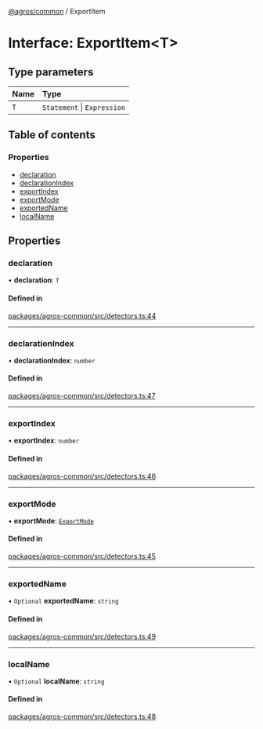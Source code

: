 [@agros/common](../index.md) / ExportItem

# Interface: ExportItem<T\>

## Type parameters

| Name | Type |
| :------ | :------ |
| `T` | `Statement` \| `Expression` |

## Table of contents

### Properties

- [declaration](ExportItem.md#declaration)
- [declarationIndex](ExportItem.md#declarationindex)
- [exportIndex](ExportItem.md#exportindex)
- [exportMode](ExportItem.md#exportmode)
- [exportedName](ExportItem.md#exportedname)
- [localName](ExportItem.md#localname)

## Properties

### <a id="declaration" name="declaration"></a> declaration

• **declaration**: `T`

#### Defined in

[packages/agros-common/src/detectors.ts:44](https://github.com/agrosjs/agros/blob/64c5bfe/packages/agros-common/src/detectors.ts#L44)

___

### <a id="declarationindex" name="declarationindex"></a> declarationIndex

• **declarationIndex**: `number`

#### Defined in

[packages/agros-common/src/detectors.ts:47](https://github.com/agrosjs/agros/blob/64c5bfe/packages/agros-common/src/detectors.ts#L47)

___

### <a id="exportindex" name="exportindex"></a> exportIndex

• **exportIndex**: `number`

#### Defined in

[packages/agros-common/src/detectors.ts:46](https://github.com/agrosjs/agros/blob/64c5bfe/packages/agros-common/src/detectors.ts#L46)

___

### <a id="exportmode" name="exportmode"></a> exportMode

• **exportMode**: [`ExportMode`](../index.md#exportmode)

#### Defined in

[packages/agros-common/src/detectors.ts:45](https://github.com/agrosjs/agros/blob/64c5bfe/packages/agros-common/src/detectors.ts#L45)

___

### <a id="exportedname" name="exportedname"></a> exportedName

• `Optional` **exportedName**: `string`

#### Defined in

[packages/agros-common/src/detectors.ts:49](https://github.com/agrosjs/agros/blob/64c5bfe/packages/agros-common/src/detectors.ts#L49)

___

### <a id="localname" name="localname"></a> localName

• `Optional` **localName**: `string`

#### Defined in

[packages/agros-common/src/detectors.ts:48](https://github.com/agrosjs/agros/blob/64c5bfe/packages/agros-common/src/detectors.ts#L48)
